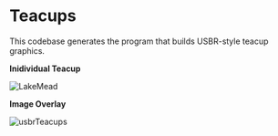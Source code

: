 # Teacups
This codebase generates the program that builds USBR-style teacup graphics. 

**Inidividual Teacup**

![LakeMead](https://user-images.githubusercontent.com/8174126/128577569-f4c73be5-0952-493c-99ce-e7e2d937716d.png)

**Image Overlay**

![usbrTeacups](https://user-images.githubusercontent.com/8174126/128577626-8afdfff1-150e-4367-970c-50ef28887f57.png)

